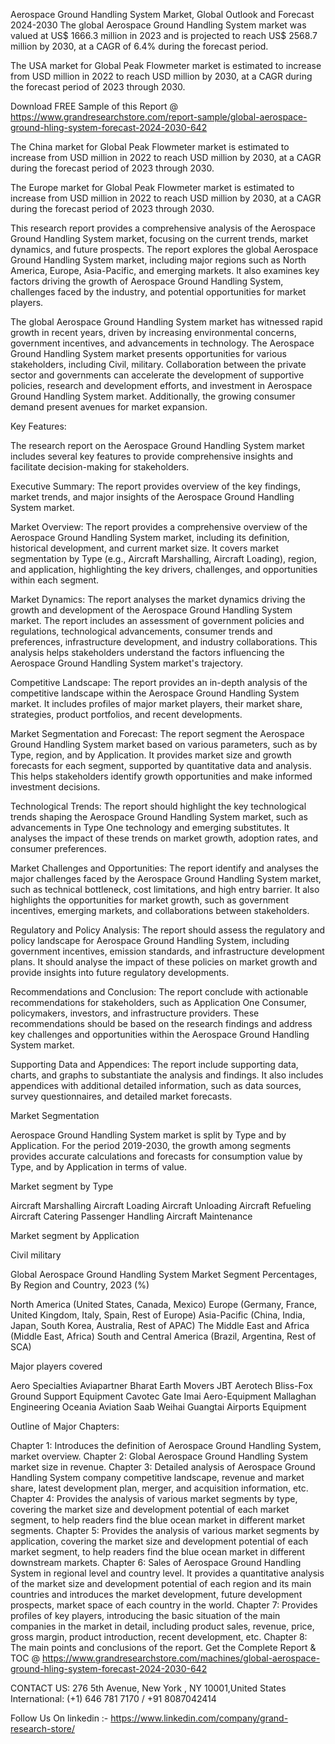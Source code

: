 Aerospace Ground Handling System Market, Global Outlook and Forecast 2024-2030
The global Aerospace Ground Handling System market was valued at US$ 1666.3 million in 2023 and is projected to reach US$ 2568.7 million by 2030, at a CAGR of 6.4% during the forecast period.

The USA market for Global Peak Flowmeter market is estimated to increase from USD million in 2022 to reach USD million by 2030, at a CAGR during the forecast period of 2023 through 2030.

Download FREE Sample of this Report @ https://www.grandresearchstore.com/report-sample/global-aerospace-ground-hling-system-forecast-2024-2030-642

The China market for Global Peak Flowmeter market is estimated to increase from USD million in 2022 to reach USD million by 2030, at a CAGR during the forecast period of 2023 through 2030.

The Europe market for Global Peak Flowmeter market is estimated to increase from USD million in 2022 to reach USD million by 2030, at a CAGR during the forecast period of 2023 through 2030.

This research report provides a comprehensive analysis of the Aerospace Ground Handling System market, focusing on the current trends, market dynamics, and future prospects. The report explores the global Aerospace Ground Handling System market, including major regions such as North America, Europe, Asia-Pacific, and emerging markets. It also examines key factors driving the growth of Aerospace Ground Handling System, challenges faced by the industry, and potential opportunities for market players.

The global Aerospace Ground Handling System market has witnessed rapid growth in recent years, driven by increasing environmental concerns, government incentives, and advancements in technology. The Aerospace Ground Handling System market presents opportunities for various stakeholders, including Civil, military. Collaboration between the private sector and governments can accelerate the development of supportive policies, research and development efforts, and investment in Aerospace Ground Handling System market. Additionally, the growing consumer demand present avenues for market expansion.

Key Features:

The research report on the Aerospace Ground Handling System market includes several key features to provide comprehensive insights and facilitate decision-making for stakeholders.

Executive Summary: The report provides overview of the key findings, market trends, and major insights of the Aerospace Ground Handling System market.

Market Overview: The report provides a comprehensive overview of the Aerospace Ground Handling System market, including its definition, historical development, and current market size. It covers market segmentation by Type (e.g., Aircraft Marshalling, Aircraft Loading), region, and application, highlighting the key drivers, challenges, and opportunities within each segment.

Market Dynamics: The report analyses the market dynamics driving the growth and development of the Aerospace Ground Handling System market. The report includes an assessment of government policies and regulations, technological advancements, consumer trends and preferences, infrastructure development, and industry collaborations. This analysis helps stakeholders understand the factors influencing the Aerospace Ground Handling System market's trajectory.

Competitive Landscape: The report provides an in-depth analysis of the competitive landscape within the Aerospace Ground Handling System market. It includes profiles of major market players, their market share, strategies, product portfolios, and recent developments.

Market Segmentation and Forecast: The report segment the Aerospace Ground Handling System market based on various parameters, such as by Type, region, and by Application. It provides market size and growth forecasts for each segment, supported by quantitative data and analysis. This helps stakeholders identify growth opportunities and make informed investment decisions.

Technological Trends: The report should highlight the key technological trends shaping the Aerospace Ground Handling System market, such as advancements in Type One technology and emerging substitutes. It analyses the impact of these trends on market growth, adoption rates, and consumer preferences.

Market Challenges and Opportunities: The report identify and analyses the major challenges faced by the Aerospace Ground Handling System market, such as technical bottleneck, cost limitations, and high entry barrier. It also highlights the opportunities for market growth, such as government incentives, emerging markets, and collaborations between stakeholders.

Regulatory and Policy Analysis: The report should assess the regulatory and policy landscape for Aerospace Ground Handling System, including government incentives, emission standards, and infrastructure development plans. It should analyse the impact of these policies on market growth and provide insights into future regulatory developments.

Recommendations and Conclusion: The report conclude with actionable recommendations for stakeholders, such as Application One Consumer, policymakers, investors, and infrastructure providers. These recommendations should be based on the research findings and address key challenges and opportunities within the Aerospace Ground Handling System market.

Supporting Data and Appendices: The report include supporting data, charts, and graphs to substantiate the analysis and findings. It also includes appendices with additional detailed information, such as data sources, survey questionnaires, and detailed market forecasts.

Market Segmentation

Aerospace Ground Handling System market is split by Type and by Application. For the period 2019-2030, the growth among segments provides accurate calculations and forecasts for consumption value by Type, and by Application in terms of value.

Market segment by Type

Aircraft Marshalling
Aircraft Loading
Aircraft Unloading
Aircraft Refueling
Aircraft Catering
Passenger Handling
Aircraft Maintenance

Market segment by Application

Civil
military

Global Aerospace Ground Handling System Market Segment Percentages, By Region and Country, 2023 (%)

North America (United States, Canada, Mexico)
Europe (Germany, France, United Kingdom, Italy, Spain, Rest of Europe)
Asia-Pacific (China, India, Japan, South Korea, Australia, Rest of APAC)
The Middle East and Africa (Middle East, Africa)
South and Central America (Brazil, Argentina, Rest of SCA)

Major players covered

Aero Specialties
Aviapartner
Bharat Earth Movers
JBT Aerotech
Bliss-Fox Ground Support Equipment
Cavotec
Gate
Imai Aero-Equipment
Mallaghan Engineering
Oceania Aviation
Saab
Weihai Guangtai Airports Equipment

Outline of Major Chapters:

Chapter 1: Introduces the definition of Aerospace Ground Handling System, market overview.
Chapter 2: Global Aerospace Ground Handling System market size in revenue.
Chapter 3: Detailed analysis of Aerospace Ground Handling System company competitive landscape, revenue and market share, latest development plan, merger, and acquisition information, etc.
Chapter 4: Provides the analysis of various market segments by type, covering the market size and development potential of each market segment, to help readers find the blue ocean market in different market segments.
Chapter 5: Provides the analysis of various market segments by application, covering the market size and development potential of each market segment, to help readers find the blue ocean market in different downstream markets.
Chapter 6: Sales of Aerospace Ground Handling System in regional level and country level. It provides a quantitative analysis of the market size and development potential of each region and its main countries and introduces the market development, future development prospects, market space of each country in the world.
Chapter 7: Provides profiles of key players, introducing the basic situation of the main companies in the market in detail, including product sales, revenue, price, gross margin, product introduction, recent development, etc.
Chapter 8: The main points and conclusions of the report.
Get the Complete Report & TOC @ https://www.grandresearchstore.com/machines/global-aerospace-ground-hling-system-forecast-2024-2030-642

CONTACT US:
276 5th Avenue, New York , NY 10001,United States
International: (+1) 646 781 7170 / +91 8087042414

Follow Us On linkedin :- https://www.linkedin.com/company/grand-research-store/
